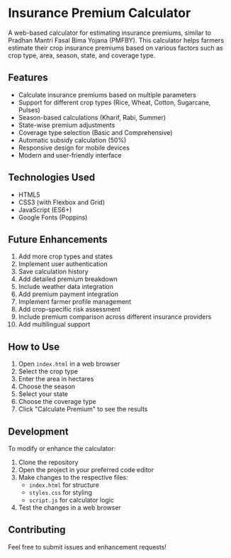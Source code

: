 # Insurance Premium Calculator

A web-based calculator for estimating insurance premiums, similar to Pradhan Mantri Fasal Bima Yojana (PMFBY). This calculator helps farmers estimate their crop insurance premiums based on various factors such as crop type, area, season, state, and coverage type.

## Features

- Calculate insurance premiums based on multiple parameters
- Support for different crop types (Rice, Wheat, Cotton, Sugarcane, Pulses)
- Season-based calculations (Kharif, Rabi, Summer)
- State-wise premium adjustments
- Coverage type selection (Basic and Comprehensive)
- Automatic subsidy calculation (50%)
- Responsive design for mobile devices
- Modern and user-friendly interface

## Technologies Used

- HTML5
- CSS3 (with Flexbox and Grid)
- JavaScript (ES6+)
- Google Fonts (Poppins)

## Future Enhancements

1. Add more crop types and states
2. Implement user authentication
3. Save calculation history
4. Add detailed premium breakdown
5. Include weather data integration
6. Add premium payment integration
7. Implement farmer profile management
8. Add crop-specific risk assessment
9. Include premium comparison across different insurance providers
10. Add multilingual support

## How to Use

1. Open `index.html` in a web browser
2. Select the crop type
3. Enter the area in hectares
4. Choose the season
5. Select your state
6. Choose the coverage type
7. Click "Calculate Premium" to see the results

## Development

To modify or enhance the calculator:

1. Clone the repository
2. Open the project in your preferred code editor
3. Make changes to the respective files:
   - `index.html` for structure
   - `styles.css` for styling
   - `script.js` for calculator logic
4. Test the changes in a web browser

## Contributing

Feel free to submit issues and enhancement requests! 